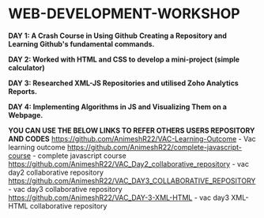 # WEB-DEVELOPMENT-WORKSHOP

**DAY 1: A Crash Course in Using Github**
**Creating a Repository and Learning Github's fundamental commands.**

**DAY 2: Worked with HTML and CSS to develop a mini-project (simple calculator)**

**DAY 3: Researched XML-JS Repositories and utilised Zoho Analytics Reports.**

**DAY 4: Implementing Algorithms in JS and Visualizing Them on a Webpage.**


**YOU CAN USE THE BELOW LINKS TO REFER OTHERS USERS REPOSITORY AND CODES**
https://github.com/AnimeshR22/VAC-Learning-Outcome - Vac learning outcome
https://github.com/AnimeshR22/complete-javascript-course - complete javascript course
https://github.com/AnimeshR22/VAC_Day2_collaborative_repository - vac day2 collaborative repository
https://github.com/AnimeshR22/VAC_DAY3_COLLABORATIVE_REPOSITORY - vac day3 collaborative repository
https://github.com/AnimeshR22/VAC_DAY-3-XML-HTML - vac day3 XML-HTML collaborative repository
